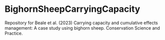 # BighornSheepCarryingCapacity
Repository for Beale et al. (2023) Carrying capacity and cumulative effects management: A case study using bighorn sheep. Conservation Science and Practice.
